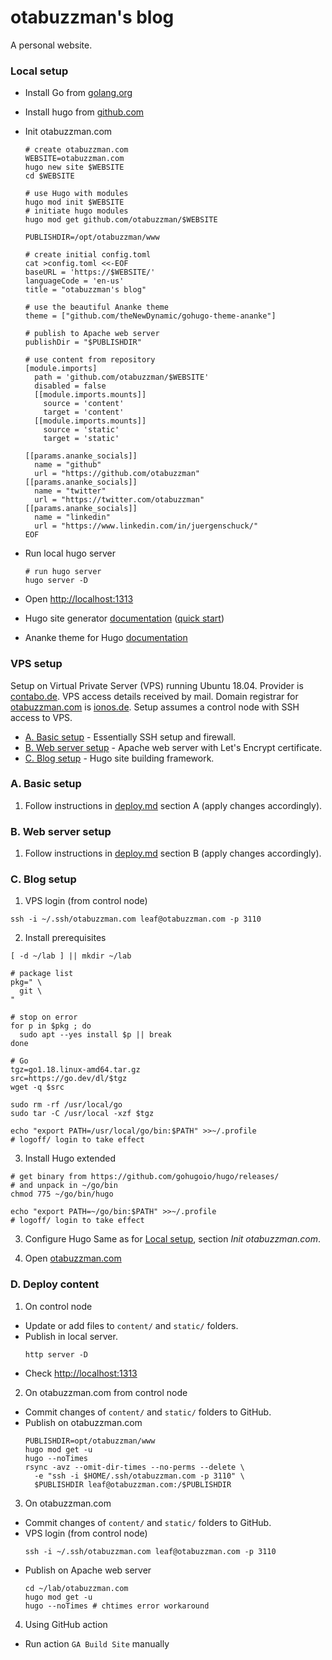 # otabuzzman's blog
A personal website.

### Local setup
- Install Go from [golang.org](https://golang.org/doc/install)
- Install hugo from [github.com](https://github.com/gohugoio/hugo/releases/tag/v0.111.3)

- Init otabuzzman.com

  ```
  # create otabuzzman.com
  WEBSITE=otabuzzman.com
  hugo new site $WEBSITE
  cd $WEBSITE
  
  # use Hugo with modules
  hugo mod init $WEBSITE
  # initiate hugo modules
  hugo mod get github.com/otabuzzman/$WEBSITE
  
  PUBLISHDIR=/opt/otabuzzman/www
  
  # create initial config.toml
  cat >config.toml <<-EOF
  baseURL = 'https://$WEBSITE/'
  languageCode = 'en-us'
  title = "otabuzzman's blog"
  
  # use the beautiful Ananke theme
  theme = ["github.com/theNewDynamic/gohugo-theme-ananke"]
  
  # publish to Apache web server
  publishDir = "$PUBLISHDIR"
  
  # use content from repository
  [module.imports]
    path = 'github.com/otabuzzman/$WEBSITE'
    disabled = false
    [[module.imports.mounts]]
      source = 'content'
      target = 'content'
    [[module.imports.mounts]]
      source = 'static'
      target = 'static'
  
  [[params.ananke_socials]]
    name = "github"
    url = "https://github.com/otabuzzman"
  [[params.ananke_socials]]
    name = "twitter"
    url = "https://twitter.com/otabuzzman"
  [[params.ananke_socials]]
    name = "linkedin"
    url = "https://www.linkedin.com/in/juergenschuck/"
  EOF
  ```

- Run local hugo server

  ```
  # run hugo server
  hugo server -D
  ```

- Open [http://localhost:1313](http://localhost:1313)

- Hugo site generator [documentation](https://gohugo.io/documentation/) ([quick start](https://gohugo.io/getting-started/quick-start/))
- Ananke theme for Hugo [documentation](https://github.com/theNewDynamic/gohugo-theme-ananke)

### VPS setup
Setup on Virtual Private Server (VPS) running Ubuntu 18.04. Provider is [contabo.de](https://contabo.de/). VPS access details received by mail. Domain registrar for [otabuzzman.com](https://www.whois.com/whois/otabuzzman.com) is [ionos.de](https://www.ionos.de/). Setup assumes a control node with SSH access to VPS.

* [A. Basic setup](#A-Basic-setup) - Essentially SSH setup and firewall.<br>
* [B. Web server setup](#B-Web-server-setup) - Apache web server with Let's Encrypt certificate.
* [C. Blog setup](#C-Blog-setup) - Hugo site building framework.

### A. Basic setup

1. Follow instructions in [deploy.md](https://github.com/otabuzzman/chartacaeli-web/blob/master/deploy.md#A-Basic-setup) section A (apply changes accordingly).

### B. Web server setup

1. Follow instructions in [deploy.md](https://github.com/otabuzzman/chartacaeli-web/blob/master/deploy.md#B-Web-server-setup) section B (apply changes accordingly).

### C. Blog setup

1. VPS login (from control node)
  ```
  ssh -i ~/.ssh/otabuzzman.com leaf@otabuzzman.com -p 3110
  ```

2. Install prerequisites
  ```
  [ -d ~/lab ] || mkdir ~/lab

  # package list
  pkg=" \
    git \
  "

  # stop on error
  for p in $pkg ; do
    sudo apt --yes install $p || break
  done

  # Go
  tgz=go1.18.linux-amd64.tar.gz
  src=https://go.dev/dl/$tgz
  wget -q $src

  sudo rm -rf /usr/local/go
  sudo tar -C /usr/local -xzf $tgz

  echo "export PATH=/usr/local/go/bin:$PATH" >>~/.profile
  # logoff/ login to take effect
  ```

3. Install Hugo extended
  ```
  # get binary from https://github.com/gohugoio/hugo/releases/
  # and unpack in ~/go/bin
  chmod 775 ~/go/bin/hugo

  echo "export PATH=~/go/bin:$PATH" >>~/.profile
  # logoff/ login to take effect
  ```

3. Configure Hugo
  Same as for [Local setup](#Local-setup), section _Init otabuzzman.com_.

4. Open [otabuzzman.com](https://otabuzzman.com)

### D. Deploy content

1. On control node

  - Update or add files to `content/` and `static/` folders.
  - Publish in local server.
    ```
    http server -D
    ```
  - Check [http://localhost:1313](http://localhost:1313)

2. On otabuzzman.com from control node
  - Commit changes of `content/` and `static/` folders to GitHub.
  - Publish on otabuzzman.com
    ```
    PUBLISHDIR=opt/otabuzzman/www
    hugo mod get -u
    hugo --noTimes
    rsync -avz --omit-dir-times --no-perms --delete \
      -e "ssh -i $HOME/.ssh/otabuzzman.com -p 3110" \
      $PUBLISHDIR leaf@otabuzzman.com:/$PUBLISHDIR
    ```

3. On otabuzzman.com
  - Commit changes of `content/` and `static/` folders to GitHub.
  - VPS login (from control node)
    ```
    ssh -i ~/.ssh/otabuzzman.com leaf@otabuzzman.com -p 3110
    ```
  - Publish on Apache web server
    ```
    cd ~/lab/otabuzzman.com
    hugo mod get -u
    hugo --noTimes # chtimes error workaround
    ```

4. Using GitHub action
  - Run action `GA Build Site` manually
